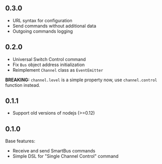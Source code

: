 ## 0.3.0

  * URL syntax for configuration
  * Send commands without additional data
  * Outgoing commands logging

## 0.2.0

  * Universal Switch Control command
  * Fix `Bus` object address initialization
  * Reimplement `Channel` class as `EventEmitter`

**BREAKING:** `channel.level` is a simple property now,
use `channel.control` function instead.

## 0.1.1

  * Support old versions of nodejs (>=0.12)

## 0.1.0

  Base features:

  * Receive and send SmartBus commands
  * Simple DSL for "Single Channel Control" command
